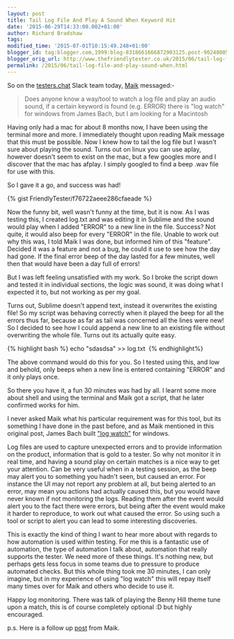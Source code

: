 ```yaml
---
layout: post
title: Tail Log File And Play A Sound When Keyword Hit
date: '2015-06-29T14:33:00.002+01:00'
author: Richard Bradshaw
tags: 
modified_time: '2015-07-01T10:15:49.248+01:00'
blogger_id: tag:blogger.com,1999:blog-8318661666872903125.post-9024800587165443551
blogger_orig_url: http://www.thefriendlytester.co.uk/2015/06/tail-log-file-and-play-sound-when.html
permalink: /2015/06/tail-log-file-and-play-sound-when.html
---
```


So on the [testers.chat](http://testers.chat/) Slack team today, [Maik](https://twitter.com/MaikNog) messaged:-  

>Does anyone know a way/tool to watch a log file and play an audio sound, if a certain keyword is found (e.g. ERROR) there is "log watch" for windows from James Bach, but I am looking for a Macintosh

Having only had a mac for about 8 months now, I have been using the terminal more and more. I immediately thought upon reading Maik message that this must be possible. Now I knew how to tail the log file but I wasn't sure about playing the sound. Turns out on linux you can use aplay, however doesn't seem to exist on the mac, but a few googles more and I discover that the mac has afplay. I simply googled to find a beep .wav file for use with this.  

So I gave it a go, and success was had!  

<div class="centerplugin">
{% gist FriendlyTester/f76722aeee286cfaeade %}
</div>

Now the funny bit, well wasn't funny at the time, but it is now. As I was testing this, I created log.txt and was editing it in Sublime and the sound would play when I added "ERROR" to a new line in the file. Success? Not quite, it would also beep for every "ERROR" in the file. Unable to work out why this was, I told Maik I was done, but informed him of this "feature". Decided it was a feature and not a bug, he could it use to see how the day had gone. If the final error beep of the day lasted for a few minutes, well then that would have been a day full of errors!  

But I was left feeling unsatisfied with my work. So I broke the script down and tested it in individual sections, the logic was sound, it was doing what I expected it to, but not working as per my goal.  

Turns out, Sublime doesn't append text, instead it overwrites the existing file! So my script was behaving correctly when it played the beep for all the errors thus far, because as far as tail was concerned all the lines were new! So I decided to see how I could append a new line to an existing file without overwriting the whole file. Turns out its actually quite easy.  

{% highlight bash %}
echo "sdasdsa" >> log.txt 
{% endhighlight%}

The above command would do this for you. So I tested using this, and low and behold, only beeps when a new line is entered containing "ERROR" and it only plays once.  

So there you have it, a fun 30 minutes was had by all. I learnt some more about shell and using the terminal and Maik got a script, that he later confirmed works for him.  

I never asked Maik what his particular requirement was for this tool, but its something I have done in the past before, and as Maik mentioned in this original post, James Bach built ["log watch"](http://www.satisfice.com/tools.shtml) for windows.  

Log files are used to capture unexpected errors and to provide information on the product, information that is gold to a tester. So why not monitor it in real time, and having a sound play on certain matches is a nice way to get your attention. Can be very useful when in a testing session, as the beep may alert you to something you hadn't seen, but caused an error. For instance the UI may not report any problem at all, but being alerted to an error, may mean you actions had actually caused this, but you would have never known if not monitoring the logs. Reading them after the event would alert you to the fact there were errors, but being after the event would make it harder to reproduce, to work out what caused the error. So using such a tool or script to alert you can lead to some interesting discoveries.  

This is exactly the kind of thing I want to hear more about with regards to how automation is used within testing. For me this is a fantastic use of automation, the type of automation I talk about, automation that really supports the tester. We need more of these things. It's nothing new, but perhaps gets less focus in some teams due to pressure to produce automated checks. But this whole thing took me 30 minutes, I can only imagine, but in my experience of using "log watch" this will repay itself many times over for Maik and others who decide to use it.  

Happy log monitoring. There was talk of playing the Benny Hill theme tune upon a match, this is of course completely optional :D but highly encouraged.  

p.s. Here is a follow up [post](http://hanseatictester.info/?p=566) from Maik. 